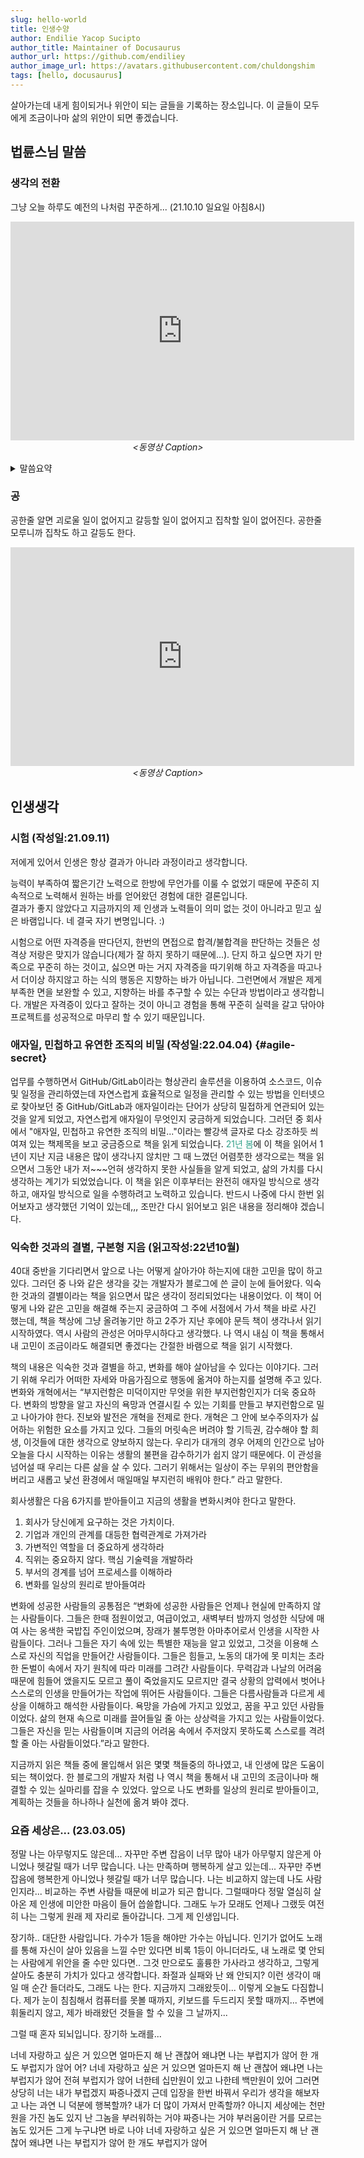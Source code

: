 ```yaml
---
slug: hello-world
title: 인생수양
author: Endilie Yacop Sucipto
author_title: Maintainer of Docusaurus
author_url: https://github.com/endiliey
author_image_url: https://avatars.githubusercontent.com/chuldongshim
tags: [hello, docusaurus]
---
```


살아가는데 내게 힘이되거나 위안이 되는 글들을 기록하는 장소입니다. 이 글들이 모두에게 조금이나마 삶의 위안이 되면 좋겠습니다.

<!--truncate-->


## 법륜스님 말씀

### 생각의 전환

그냥 오늘 하루도 예전의 나처럼 꾸준하게... (21.10.10 일요일 아침8시)

<p align="center">
	<iframe 
		width="550" height="350"
		src='https://www.youtube.com/embed/BmcCGU8eb_s'
		frameborder="0"
		allowfullscreen="true">
		이 브라우저는 iframe을 지원하지 않습니다.
	</iframe>
	<br/><em>&lt;동영상 Caption&gt;</em>
</p>

<details><summary>말씀요약</summary>
자기가 설악산을 등산을 한다고 한 번 생각해봅시다.<br/>
처음에는 산에 오를 자신도 있고, 또 '산에 가면 좋다' 해가 갔는데 중턱쯤 가니까, 너무 너무 숨도 차고 다리도 아프고 더 이상 못 올라 갈 거 같아요.<br/>
그랬을 때 자기는 어떻게 해야 될 거 같아요.<br/>
거기서 "산 높다" 고 불평을 해야 되겠느냐?<br/>
"길 험하다" 고 불평을 해야 되겠느냐?<br/>
"왜 나보고 여기 가라. 그랬냐?" 고 불평을 해야 되겠느냐?<br/>
아니면 거기 앉아서 한탄을 해야 되겠느냐?<br/>
"나는 왜 체력이 이거 밖에 안 되노?"<br/>
"다른 사람 다 가는데 왜 나는 못 가노?" 이렇게 해야 되겠느냐?<br/>
그러니 산을 올라가다가 다리가 아프면 거기서 쉬었다가 올라가면 돼.<br/>
그런데 날이 저물면 올라가는 것도 좋지만, 내려도 와야 돼.<br/>
“아, 체력이 안 되겠다” 싶으면 뭐 해야 된다?<br/>
내려와야 되나? 거기 앉아서 신세타령 해야 되나?<br/>
거기 앉아서 신세타령 하거나, 거기 앉아서 불평 하는 건 아무 의미가 없어.<br/>
그러니까 그 때는 두 가지야.<br/>
쉬어가면서 다시 조금씩 조금씩, 조금씩 조금씩 이라도 꾸준히 올라가는 방법이 하나 있고 아니면, “아, 체력이 딸리구나.” 하면 내려오는 방법이 있다.<br/>
그러면 내려오는건 실패냐?<br/>
아니요.<br/>
반드시 올라가야 된다는 아무런 이유가 없어.<br/>
올라가고 싶으면 올라가도 되지만, 거기 올라가면 반드시 좋다든지, 거기 못 올라가면 나쁘다든지.<br/>
이런 법은 없어. 인생에.<br/>
설악산 안 올라가고도 사는 사람 무지무지 많아.<br/>
그러면 올라갈 필요가 없느냐? 그거는 아니야.<br/>
내가 올라가고 싶으면 올라가도 돼.<br/>
그런데 중턱 갔다가 내려와도 그 만큼 갔다 온 거는<br/>
이 세상 사람 중에 별로 많지 않아.<br/>

그냥 10년 해서 안 되면 11년 하고, 20년 해서 안 되면 21년하고, 30년 해서 안 되면 31년하고, 이 생에 안 되면 저승에 하고, 그 길 가고 싶으면 꾸준히 가면 돼.<br/>
딴 사람이야, 가다 떨어지든지 말든지 그건 그들의 인생이고, 나는 가면 되고.<br/>
또 가보니까, 가봐야 별 볼일 없다고 생각이 들든지,<br/>
또 있다 하더라도 "나는 뭐~ 굳이 내 힘 갖고 안 되겠다" 싶으면 온다고 해서 내가 좌절하거나 자괴감 느낄 필요가 없어.<br/>
왜? 인생은 꼭 그 길만 있는 게 아니기 때문에.<br/>

그러니까 좌절하는 것도 욕심이고, 불평하는 것도 욕심이라는 거요.<br/>
그 뭐, 예를 들면 어떤 걸 하다, 시험을 치다가 안 되면 그만두면 되지.<br/>
공무원 치다가 안 되면 왜 좌절을 해?<br/>
그만두면 되지.<br/>
인생이 공무원 되는 거 밖에 없나?<br/>
공무원 되는 거 밖에 없다고 생각하니까, 시험 안 되면 좌절을 하는 거야.<br/>
좌절할 이유가 뭐 있어요?<br/>
그래도 한 3년 시험 치다가 안 되어 나와서 농사 지으면, 그냥 농사짓는 것 보다<br/>
한번 해 봤으니 낫잖아.<br/>

그러니까 지가 원하는 대로 안 되면, 자기가 원하는 대로 안 되면 무조건 잘못되었다.<br/>
우리는 좌절할 것도 없고, 불평불만 할 것도 없어요.<br/>
계속 하고 싶으면 계속 하면 되고,<br/>
안 되면 그만 두면 되는 거요.<br/>
</details>

### 공

공한줄 알면 괴로울 일이 없어지고 갈등할 일이 없어지고 집착할 일이 없어진다.
공한줄 모루니까 집착도 하고 갈등도 한다.

<p align="center">
	<iframe 
		width="550" height="350"
		src='https://www.youtube.com/embed/JrmOgKrmYjQ'
		frameborder="0"
		allowfullscreen="true">
		이 브라우저는 iframe을 지원하지 않습니다.
	</iframe>
	<br/><em>&lt;동영상 Caption&gt;</em>
</p>

## 인생생각

### 시험 (작성일:21.09.11)

저에게 있어서 인생은 항상 결과가 아니라 과정이라고 생각합니다.

능력이 부족하여 짧은기간 노력으로 한방에 무언가를 이룰 수 없었기 때문에 꾸준히 지속적으로 노력해서 원하는 바를 얻어왔던 경험에 대한 결론입니다.  
결과가 좋지 않았다고 지금까지의 제 인생과 노력들이 의미 없는 것이 아니라고 믿고 싶은 바램입니다. 네 결국 자기 변명입니다. :)

시험으로 어떤 자격증을 딴다던지, 한번의 면접으로 합격/불합격을 판단하는 것들은 성격상 저랑은 맞지가 않습니다(제가 잘 하지 못하기 때문에...). 단지 하고 싶으면 자기 만족으로 꾸준히 하는 것이고, 싫으면 마는 거지 자격증을 따기위해 하고 자격증을 따고나서 더이상 하지않고 하는 식의 행동은 지향하는 바가 아닙니다. 그런면에서 개발은 제게 부족한 면을 보완할 수 있고, 지향하는 바를 추구할 수 있는 수단과 방법이라고 생각합니다. 개발은 자격증이 있다고 잘하는 것이 아니고 경험을 통해 꾸준히 실력을 갈고 닦아야 프로젝트를 성공적으로 마무리 할 수 있기 때문입니다.

### 애자일, 민첩하고 유연한 조직의 비밀 (작성일:22.04.04) {#agile-secret}

업무를 수행하면서 GitHub/GitLab이라는 형상관리 솔루션을 이용하여 소스코드, 이슈 및 일정을 관리하였는데 자연스럽게 효율적으로 일정을 관리할 수 있는 방법을 인터넷으로 찾아보던 중 GitHub/GitLab과 애자일이라는 단어가 상당히 밀접하게 연관되어 있는 것을 알게 되었고, 자연스럽게 애자일이 무엇인지 궁금하게 되었습니다. 그러던 중 회사에서 "애자일, 민첩하고 유연한 조직의 비밀..."이라는 빨강색 글자로 다소 강조하듯 씌여져 있는 책제목을 보고 궁금증으로 책을 읽게 되었습니다. <font color="#34a28a">21년 봄</font>에 이 책을 읽어서 1년이 지난 지금 내용은 많이 생각나지 않치만 그 때 느꼈던 어렴풋한 생각으로는 책을 읽으면서 그동안 내가 저~~~언혀 생각하지 못한 사실들을 알게 되었고, 삶의 가치를 다시 생각하는 계기가 되었었습니다. 이 책을 읽은 이후부터는 완전히 애자일 방식으로 생각하고, 애자일 방식으로 일을 수행하려고 노력하고 있습니다. 반드시 나중에 다시 한번 읽어보자고 생각했던 기억이 있는데,,, 조만간 다시 읽어보고 읽은 내용을 정리해야 겠습니다.

### 익숙한 것과의 결별, 구본형 지음 (읽고작성:22년10월)
40대 중반을 기다리면서 앞으로 나는 어떻게 살아가야 하는지에 대한 고민을 많이 하고 있다. 그러던 중 나와 같은 생각을 갖는 개발자가 블로그에 쓴 글이 눈에 들어왔다. 익숙한 것과의 결별이라는 책을 읽으면서 많은 생각이 정리되었다는 내용이었다. 이 책이 어떻게 나와 같은 고민을 해결해 주는지 궁금하여 그 주에 서점에서 가서 책을 바로 사긴 했는데, 책을 책상에 그냥 올려놓기만 하고 2주가 지난 후에야 문득 책이 생각나서 읽기 시작하였다. 역시 사람의 관성은 어마무시하다고 생각했다. 나 역시 내심 이 책을 통해서 내 고민이 조금이라도 해결되면 좋겠다는 간절한 바램으로 책을 읽기 시작했다. 

책의 내용은 익숙한 것과 결별을 하고, 변화를 해야 살아남을 수 있다는 이야기다. 그러기 위해 우리가 어떠한 자세와 마음가짐으로 행동에 옮겨야 하는지를 설명해 주고 있다. 변화와 개혁에서는 “부지런함은 미덕이지만 무엇을 위한 부지런함인지가 더욱 중요하다. 변화의 방향을 알고 자신의 욕망과 연결시킬 수 있는 기회를 만들고 부지런함으로 밀고 나아가야 한다. 진보와 발전은 개혁을 전제로 한다. 개혁은 그 안에 보수주의자가 싫어하는 위험한 요소를 가지고 있다. 그들의 머릿속은 버려야 할 기득권, 감수해야 할 희생, 이것들에 대한 생각으로 양보하지 않는다. 우리가 대개의 경우 어제의 인간으로 남아 오늘을 다시 시작하는 이유는 생활의 불편을 감수하기가 쉽지 않기 때문에다. 이 관성을 넘어설 때 우리는 다른 삶을 살 수 있다. 그러기 위해서는 일상이 주는 무위의 편안함을 버리고 새롭고 낯선 환경에서 매일매일 부지런히 배워야 한다.” 라고 말한다.

회사생활은 다음 6가지를 받아들이고 지금의 생활을 변화시켜야 한다고 말한다.
1.	회사가 당신에게 요구하는 것은 가치이다.
2.	기업과 개인의 관계를 대등한 협력관계로 가져가라
3.	가변적인 역할을 더 중요하게 생각하라
4.	직위는 중요하지 않다. 핵심 기술력을 개발하라
5.	부서의 경계를 넘어 프로세스를 이해하라
6.	변화를 일상의 원리로 받아들여라

변화에 성공한 사람들의 공통점은 “변화에 성공한 사람들은 언제나 현실에 만족하지 않는 사람들이다. 그들은 한때 점원이었고, 여급이었고, 새벽부터 밤까지 엉성한 식당에 매여 사는 옹색한 국밥집 주인이었으며, 장래가 불투명한 아마추어로서 인생을 시작한 사람들이다. 그러나 그들은 자기 속에 있는 특별한 재능을 알고 있었고, 그것을 이용해 스스로 자신의 직업을 만들어간 사람들이다. 그들은 힘들고, 노동의 대가에 못 미치는 초라한 돈벌이 속에서 자기 원칙에 따라 미래를 그려간 사람들이다. 무력감과 나날의 어려움 때문에 힘들어 앴을지도 모르고 풀이 죽었을지도 모르지만 결국 상황의 압력에서 벗어나 스스로의 인생을 만들어가는 작업에 뛰어든 사람들이다. 그들은 다름사람들과 다르게 세상을 이해하고 해석한 사람들이다. 욕망을 가슴에 가지고 있었고, 꿈을 꾸고 있던 사람들이었다. 삶의 현재 속으로 미래를 끌어들일 줄 아는 상상력을 가지고 있는 사람들이었다. 그들은 자신을 믿는 사람들이며 지금의 어려움 속에서 주저앉지 못하도록 스스로를 격려할 줄 아는 사람들이었다.”라고 말한다.

지금까지 읽은 책들 중에 몰입해서 읽은 몇몇 책들중의 하나였고, 내 인생에 많은 도움이 되는 책이었다. 한 블로그의 개발자 처럼 나 역시 책을 통해서 내 고민의 조금이나마 해결할 수 있는 실마리를 잡을 수 있었다. 앞으로 나도 변화를 일상의 원리로 받아들이고, 계획하는 것들을 하나하나 실천에 옮겨 봐야 겠다.

### 요즘 세상은... (23.03.05)

정말 나는 아무렇지도 않은데... 자꾸만 주변 잡음이 너무 많아 내가 아무렇지 않은게 아니었나 헷갈릴 때가 너무 많습니다.
나는 만족하며 행복하게 살고 있는데... 자꾸만 주변 잡음에 행복한게 아니었나 헷갈릴 때가 너무 많습니다.
나는 비교하지 않는데 나도 사람인지라... 비교하는 주변 사람들 때문에 비교가 되곤 합니다.
그럴때마다 정말 열심히 살아온 제 인생에 미안한 마음이 들어 씁쓸합니다.
그래도 누가 모래도 언제나 그랬듯 여전히 나는 그렇게 원래 제 자리로 돌아갑니다. 그게 제 인생입니다.

장기하.. 대단한 사람입니다.
가수가 1등을 해야만 가수는 아닙니다. 인기가 없어도 노래를 통해 자신이 살아 있음을 느낄 수만 있다면 비록 1등이 아니더라도, 내 노래로 몇 안되는 사람에게 위안을 줄 수만 있다면.. 그것 만으로도 훌륭한 가사라고 생각하고, 그렇게 살아도 충분히 가치가 있다고 생각합니다.
좌절과 실패와 난 왜 안되지? 이런 생각이 매일 매 순간 들더라도, 그래도 나는 한다. 지금까지 그래왔듯이... 이렇게 오늘도 다짐합니다. 제가 눈이 침침해서 컴퓨터를 못볼 때까지, 키보드를 두드리지 못할 때까지...
주변에 휘둘리지 않고, 제가 바래왔던 것들을 할 수 있을 그 날까지...

그럴 때 혼자 되뇌입니다.
장기하 노래를...

너네 자랑하고 싶은 거 있으면
얼마든지 해
난 괜찮어
왜냐면 나는 부럽지가 않어
한 개도 부럽지가 않어
어?
너네 자랑하고 싶은 거 있으면
얼마든지 해
난 괜찮어
왜냐면 나는 부럽지가 않어
전혀 부럽지가 않어
너한테 십만원이 있고
나한테 백만원이 있어
그러면 상당히 너는 내가 부럽겠지
짜증나겠지 근데 입장을
한번 바꿔서 우리가 생각을 해보자고
나는 과연 니 덕분에 행복할까?
내가 더 많이 가져서 만족할까?
아니지
세상에는 천만원을 가진 놈도 있지
난 그놈을 부러워하는 거야
짜증나는 거야
부러움이란 거를 모르는 놈도 있거든
그게 누구냐면 바로 나야
너네 자랑하고 싶은 거 있으면
얼마든지 해
난 괜찮어
왜냐면 나는 부럽지가 않어
한 개도 부럽지가 않어




